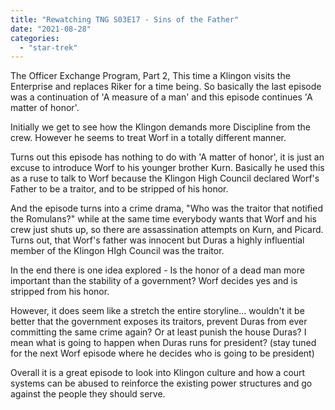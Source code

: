 ```yaml
---
title: "Rewatching TNG S03E17 - Sins of the Father"
date: "2021-08-28"
categories: 
  - "star-trek"
---
```


The Officer Exchange Program, Part 2, This time a Klingon visits the Enterprise and replaces Riker for a time being. So basically the last episode was a continuation of 'A measure of a man' and this episode continues 'A matter of honor'.

Initially we get to see how the Klingon demands more Discipline from the crew. However he seems to treat Worf in a totally different manner.

Turns out this episode has nothing to do with 'A matter of honor', it is just an excuse to introduce Worf to his younger brother Kurn. Basically he used this as a ruse to talk to Worf because the Klingon High Council declared Worf's Father to be a traitor, and to be stripped of his honor.

And the episode turns into a crime drama, "Who was the traitor that notified the Romulans?" while at the same time everybody wants that Worf and his crew just shuts up, so there are assassination attempts on Kurn, and Picard. Turns out, that Worf's father was innocent but Duras a highly influential member of the Klingon HIgh Council was the traitor.

In the end there is one idea explored - Is the honor of a dead man more important than the stability of a government? Worf decides yes and is stripped from his honor.

However, it does seem like a stretch the entire storyline... wouldn't it be better that the government exposes its traitors, prevent Duras from ever committing the same crime again? Or at least punish the house Duras? I mean what is going to happen when Duras runs for president? (stay tuned for the next Worf episode where he decides who is going to be president)

Overall it is a great episode to look into Klingon culture and how a court systems can be abused to reinforce the existing power structures and go against the people they should serve.
